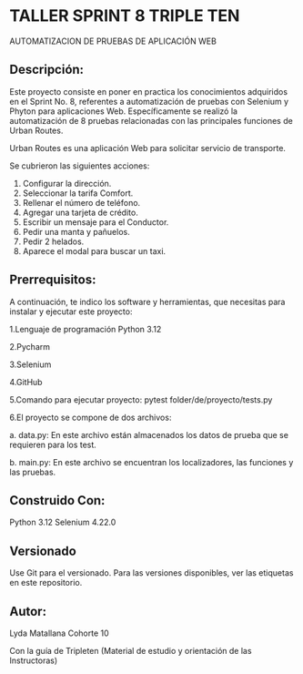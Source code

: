 
# TALLER SPRINT 8 TRIPLE TEN 
AUTOMATIZACION DE PRUEBAS DE APLICACIÓN WEB



## Descripción:

Este proyecto consiste en poner en practica los conocimientos adquiridos en el Sprint No. 8, referentes a automatización de pruebas con Selenium y Phyton para aplicaciones Web. Específicamente se realizó la automatización de 8 pruebas relacionadas con las principales funciones de Urban Routes.

Urban Routes es una aplicación Web para solicitar servicio de transporte.

Se cubrieron las siguientes acciones:

1. Configurar la dirección.
2. Seleccionar la tarifa Comfort.
3. Rellenar el número de teléfono.
4. Agregar una tarjeta de crédito. 
5. Escribir un mensaje para el Conductor.
6. Pedir una manta y pañuelos.
7. Pedir 2 helados.
8. Aparece el modal para buscar un taxi.


## Prerrequisitos:

A continuación, te indico los software y herramientas, que necesitas para instalar y ejecutar este proyecto:

1.Lenguaje de programación Python 3.12

2.Pycharm

3.Selenium

4.GitHub

5.Comando para ejecutar proyecto: pytest folder/de/proyecto/tests.py

6.El proyecto se compone de dos archivos:

a. data.py: En este archivo están almacenados los datos de prueba que se requieren para los test.

b. main.py: En este archivo se encuentran los localizadores, las funciones y las pruebas.



## Construido Con:

Python  3.12
Selenium 4.22.0

## Versionado

Use Git para el versionado. Para las versiones disponibles, ver las etiquetas en este repositorio.


## Autor: 

Lyda Matallana Cohorte 10

Con la guía de Tripleten (Material de estudio y orientación de las Instructoras)



